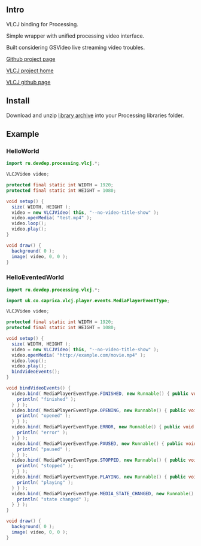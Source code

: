 ## Intro

VLCJ binding for Processing.

Simple wrapper with unified processing video interface.

Built considering GSVideo live streaming video troubles.

[Github project page](https://github.com/4pcbr/VLCJVideo)

[VLCJ project home](http://caprica.github.com/vlcj/)

[VLCJ github page](https://github.com/caprica/vlcj)

## Install

Download and unzip [library archive](http://devdep.ru/processing/VLCJVideo.zip) into your Processing libraries folder.

## Example

### HelloWorld

```java
import ru.devdep.processing.vlcj.*;

VLCJVideo video;

protected final static int WIDTH = 1920;
protected final static int HEIGHT = 1080;

void setup() {
  size( WIDTH, HEIGHT );
  video = new VLCJVideo( this, "--no-video-title-show" );
  video.openMedia( "test.mp4" );
  video.loop();
  video.play();
}

void draw() {
  background( 0 );
  image( video, 0, 0 );
}
```

### HelloEventedWorld

```java
import ru.devdep.processing.vlcj.*;

import uk.co.caprica.vlcj.player.events.MediaPlayerEventType;

VLCJVideo video;

protected final static int WIDTH = 1920;
protected final static int HEIGHT = 1080;

void setup() {
  size( WIDTH, HEIGHT );
  video = new VLCJVideo( this, "--no-video-title-show" );
  video.openMedia( "http://example.com/movie.mp4" );
  video.loop();
  video.play();
  bindVideoEvents();
}

void bindVideoEvents() {
  video.bind( MediaPlayerEventType.FINISHED, new Runnable() { public void run() {
    println( "finished" );
  } } );
  video.bind( MediaPlayerEventType.OPENING, new Runnable() { public void run() {
    println( "opened" );
  } } );
  video.bind( MediaPlayerEventType.ERROR, new Runnable() { public void run() {
    println( "error" );
  } } );
  video.bind( MediaPlayerEventType.PAUSED, new Runnable() { public void run() {
    println( "paused" );
  } } );
  video.bind( MediaPlayerEventType.STOPPED, new Runnable() { public void run() {
    println( "stopped" );
  } } );
  video.bind( MediaPlayerEventType.PLAYING, new Runnable() { public void run() {
    println( "playing" );
  } } );
  video.bind( MediaPlayerEventType.MEDIA_STATE_CHANGED, new Runnable() { public void run() {
    println( "state changed" );
  } } );
}

void draw() {
  background( 0 );
  image( video, 0, 0 );
}
```
